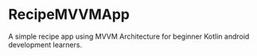 # RecipeMVVMApp  
A simple recipe app using MVVM Architecture for beginner Kotlin android development learners. 
